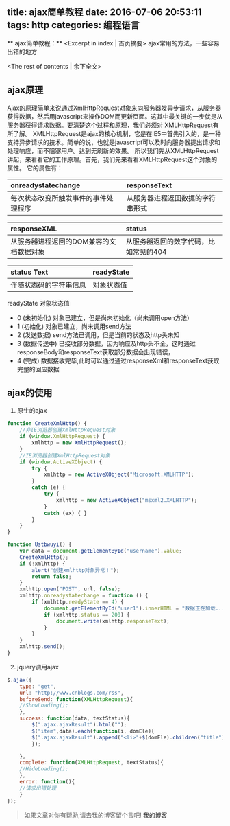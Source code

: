 title: ajax简单教程
date: 2016-07-06 20:53:11
tags: http
categories: 编程语言
---
** ajax简单教程：** <Excerpt in index | 首页摘要>
    ajax常用的方法，一些容易出错的地方
<!-- more -->
<The rest of contents | 余下全文>

## ajax原理
Ajax的原理简单来说通过XmlHttpRequest对象来向服务器发异步请求，从服务器获得数据，然后用javascript来操作DOM而更新页面。这其中最关键的一步就是从服务器获得请求数据。要清楚这个过程和原理，我们必须对 XMLHttpRequest有所了解。
XMLHttpRequest是ajax的核心机制，它是在IE5中首先引入的，是一种支持异步请求的技术。简单的说，也就是javascript可以及时向服务器提出请求和处理响应，而不阻塞用户。达到无刷新的效果。
所以我们先从XMLHttpRequest讲起，来看看它的工作原理。首先，我们先来看看XMLHttpRequest这个对象的属性。
它的属性有：

  | onreadystatechange   | responseText    |
  | :------------- | :------------- |
  |  每次状态改变所触发事件的事件处理程序    | 从服务器进程返回数据的字符串形式    |

  | responseXML   | status     |
  | :------------- | :------------- |
  | 从服务器进程返回的DOM兼容的文档数据对象  | 从服务器返回的数字代码，比如常见的404 |

  | status Text    | readyState    |
  | :------------- | :------------- |
  | 伴随状态码的字符串信息                 | 对象状态值                        |
readyState 对象状态值
- 0 (未初始化) 对象已建立，但是尚未初始化（尚未调用open方法）
- 1 (初始化) 对象已建立，尚未调用send方法
- 2 (发送数据) send方法已调用，但是当前的状态及http头未知
- 3 (数据传送中) 已接收部分数据，因为响应及http头不全，这时通过responseBody和responseText获取部分数据会出现错误，
- 4 (完成) 数据接收完毕,此时可以通过通过responseXml和responseText获取完整的回应数据

## ajax的使用

1. 原生的ajax

```js
function CreateXmlHttp() {
    //非IE浏览器创建XmlHttpRequest对象
    if (window.XmlHttpRequest) {
        xmlhttp = new XmlHttpRequest();
    }
    //IE浏览器创建XmlHttpRequest对象
    if (window.ActiveXObject) {
        try {
            xmlhttp = new ActiveXObject("Microsoft.XMLHTTP");
        }
        catch (e) {
            try {
                xmlhttp = new ActiveXObject("msxml2.XMLHTTP");
            }
            catch (ex) { }
        }
    }
}

function Ustbwuyi() {
    var data = document.getElementById("username").value;
    CreateXmlHttp();
    if (!xmlhttp) {
        alert("创建xmlhttp对象异常！");
        return false;
    }
    xmlhttp.open("POST", url, false);
    xmlhttp.onreadystatechange = function () {
        if (xmlhttp.readyState == 4) {
            document.getElementById("user1").innerHTML = "数据正在加载...";
            if (xmlhttp.status == 200) {
                document.write(xmlhttp.responseText);
            }
        }
    }
    xmlhttp.send();
}
```

2. jquery调用ajax

```js
$.ajax({
    type: "get",
    url: "http://www.cnblogs.com/rss",
    beforeSend: function(XMLHttpRequest){
    //ShowLoading();
    },
    success: function(data, textStatus){
        $(".ajax.ajaxResult").html("");
        $("item",data).each(function(i, domEle){
        $(".ajax.ajaxResult").append("<li>"+$(domEle).children("title").text()+"</li>");
        });

    },
    complete: function(XMLHttpRequest, textStatus){
    //HideLoading();
    },
    error: function(){
    //请求出错处理
    }
});
```





> 如果文章对你有帮助,请去我的博客留个言吧! [我的博客][1]

[1]: http://geeksblog.cc
